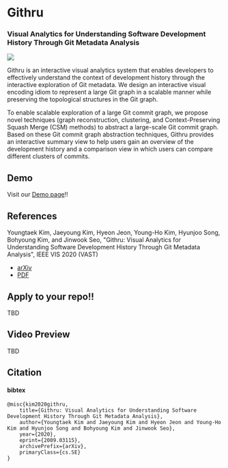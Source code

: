 # Githru
### Visual Analytics for Understanding Software Development History Through Git Metadata Analysis
 
 <img src="http://hcil.snu.ac.kr/system/researches/representative_images/61/retina/b90b032be77c3a7e4b54a51f9fdeba29b28a6fe0.png"/>
 
Githru is an interactive visual analytics system that enables developers to effectively understand the context of development history through the interactive exploration of Git metadata. We design an interactive visual encoding idiom to represent a large Git graph in a scalable manner while preserving the topological structures in the Git graph. 

To enable scalable exploration of a large Git commit graph, we propose novel techniques (graph reconstruction, clustering, and Context-Preserving Squash Merge (CSM) methods) to abstract a large-scale Git commit graph. Based on these Git commit graph abstraction techniques, Githru provides an interactive summary view to help users gain an overview of the development history and a comparison view in which users can compare different clusters of commits. 
 
## Demo
Visit our [Demo page](https://githru.github.io/demo/)!!

## References
Youngtaek Kim, Jaeyoung Kim, Hyeon Jeon, Young-Ho Kim, Hyunjoo Song, Bohyoung Kim, and Jinwook Seo, "Githru: Visual Analytics for Understanding Software Development History Through Git Metadata Analysis", IEEE VIS 2020 (VAST)

- [arXiv](https://arxiv.org/abs/2009.03115)
- [PDF](http://hcil.snu.ac.kr/system/publications/pdfs/000/000/146/original/Githru__git_graph_visualization_for_understanding_code_history_IEEE_CPS.pdf?1599199367)


## Apply to your repo!!

TBD

## Video Preview
TBD

## Citation

#### bibtex

```
@misc{kim2020githru,
    title={Githru: Visual Analytics for Understanding Software Development History Through Git Metadata Analysis},
    author={Youngtaek Kim and Jaeyoung Kim and Hyeon Jeon and Young-Ho Kim and Hyunjoo Song and Bohyoung Kim and Jinwook Seo},
    year={2020},
    eprint={2009.03115},
    archivePrefix={arXiv},
    primaryClass={cs.SE}
}
```
